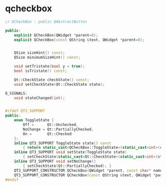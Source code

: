 <!-- qcheckbox.md --- 
;; 
;; Description: 
;; Author: Hongyi Wu(吴鸿毅)
;; Email: wuhongyi@qq.com 
;; Created: 日 12月 24 22:55:57 2017 (+0800)
;; Last-Updated: 日 12月 24 22:58:12 2017 (+0800)
;;           By: Hongyi Wu(吴鸿毅)
;;     Update #: 1
;; URL: http://wuhongyi.cn -->

# qcheckbox


```cpp
// QCheckBox : public QAbstractButton

public:
    explicit QCheckBox(QWidget *parent=0);
    explicit QCheckBox(const QString &text, QWidget *parent=0);


    QSize sizeHint() const;
    QSize minimumSizeHint() const;

    void setTristate(bool y = true);
    bool isTristate() const;

    Qt::CheckState checkState() const;
    void setCheckState(Qt::CheckState state);

Q_SIGNALS:
    void stateChanged(int);


#ifdef QT3_SUPPORT
public:
    enum ToggleState {
        Off =      Qt::Unchecked,
        NoChange = Qt::PartiallyChecked,
        On =       Qt::Checked
    };
    inline QT3_SUPPORT ToggleState state() const
        { return static_cast<QCheckBox::ToggleState>(static_cast<int>(checkState())); }
    inline QT3_SUPPORT void setState(ToggleState state)
        { setCheckState(static_cast<Qt::CheckState>(static_cast<int>(state))); }
    inline QT3_SUPPORT void setNoChange()
        { setCheckState(Qt::PartiallyChecked); }
    QT3_SUPPORT_CONSTRUCTOR QCheckBox(QWidget *parent, const char* name);
    QT3_SUPPORT_CONSTRUCTOR QCheckBox(const QString &text, QWidget *parent, const char* name);
#endif
```

<!-- qcheckbox.md ends here -->
